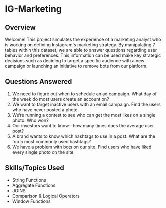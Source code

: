# IG-Marketing
## Overview
Welcome! This project simulates the experience of a marketing analyst who is working on defining Instagram's marketing strategy. By manipulating 7 tables within this dataset, we are able to answer questions regarding user behavior and preferences. This information can be used make key strategic decisions such as deciding to target a specific audience with a new campaign or launching an initiative to remove bots from our platform.
## Questions Answered
1. We need to figure out when to schedule an ad campaign. What day of the week do most users create an account on?
1. We want to target inactive users with an email campaign. Find the users who have never posted a photo.
1. We’re running a contest to see who can get the most likes on a single photo. Who won?
1. Our investors want to know--how many times does the average user post?
1. A brand wants to know which hashtags to use in a post. What are the top 5 most commonly used hashtags?
1. We have a problem with bots on our site. Find users who have liked every single photo on the site.
## Skills/Topics Used
  * String Functions
  * Aggregate Functions
  * JOINS
  * Comparison & Logical Operators
  * Window Functions
